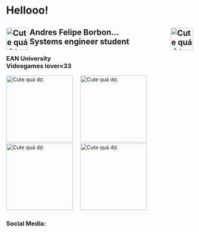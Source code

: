 <h1> Hellooo! </h1>
<h2> 
    Andres Felipe Borbon...
    <img src="https://i.pinimg.com/564x/4e/e5/0b/4ee50b53bac0c87653f216b3d0f44cf9.jpg" 
     align="left"
     alt="Cute quá dợ.";
     width="60"
     height="60"
     title="Cute quá dợ.">
    <img src="https://i.pinimg.com/564x/4e/e5/0b/4ee50b53bac0c87653f216b3d0f44cf9.jpg" 
     align="right"
     alt="Cute quá dợ.";
     width="60"
     height="60"
     title="Cute quá dợ.">
    <br>
    Systems engineer student 
</h2>
<h3> EAN University <br> Videogames lover<33 </h3>
<div>
<img src="https://i.pinimg.com/564x/0f/04/ac/0f04ac135a8d6db96514bd97261c1c97.jpg" 
     alt="Cute quá dợ.";
     width="180"
     height="180"
     title="Cute quá dợ.">
    &nbsp;
    &nbsp;
<img src="https://i.pinimg.com/564x/11/ec/77/11ec77d4a151888e5389209e61a56d45.jpg"
     alt="Cute quá dợ.";
     width="180"
     height="180"
     title="Cute quá dợ.">
    &nbsp;
    &nbsp;
<img src="https://i.pinimg.com/564x/02/34/03/0234032947fc30f698b37187f18f1be9.jpg"
     alt="Cute quá dợ.";
     width="180"
     height="180"
     title="Cute quá dợ.">
    &nbsp;
    &nbsp;
<img src="https://i.pinimg.com/564x/d4/9f/5d/d49f5d5566afb032a4730e7cf5ecb238.jpg"
     alt="Cute quá dợ.";
     width="180"
     height="180"
     title="Cute quá dợ.">
</div>
<h3> Social Media: </h3>
